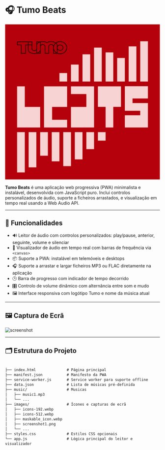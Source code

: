 
# 🎧 Tumo Beats

![alt text](images/banner.svg)

**Tumo Beats** é uma aplicação web progressiva (PWA) minimalista e instalável, desenvolvida com JavaScript puro. Inclui controlos personalizados de áudio, suporte a ficheiros arrastados, e visualização em tempo real usando a Web Audio API.

---

## 🚀 Funcionalidades

- 🔊 Leitor de áudio com controlos personalizados: play/pause, anterior, seguinte, volume e silenciar
- 🎵 Visualizador de áudio em tempo real com barras de frequência via `<canvas>`
- 📦 Suporte a PWA: instalável em telemóveis e desktops
- 🎧 Suporte a arrastar e largar ficheiros MP3 ou FLAC diretamente na aplicação
- 🕒 Barra de progresso com indicador de tempo decorrido
- 🎛️ Controlo de volume dinâmico com alternância entre som e mudo
- 🖼️ Interface responsiva com logótipo Tumo e nome da música atual

---

## 🖼️ Captura de Ecrã

![screenshot](images/screenshot2.png)

---

## 🗂️ Estrutura do Projeto

```plaintext

├── index.html              # Página principal
├── manifest.json           # Manifesto da PWA
├── service-worker.js       # Service worker para suporte offline
├── data.json               # Lista de músicas pré-definida
├── music/                  # Musicas
│   ├── music1.mp3
│   └── ...
├── images/                 # Ícones e capturas de ecrã
│   ├── icons-192.webp
│   ├── icons-512.webp
│   ├── maskable_icon.webp
│   ├── screenshot1.png
│   └── ...
├── styles.css              # Estilos CSS opcionais
└── app.js                  # Lógica principal do leitor e visualizador
```
